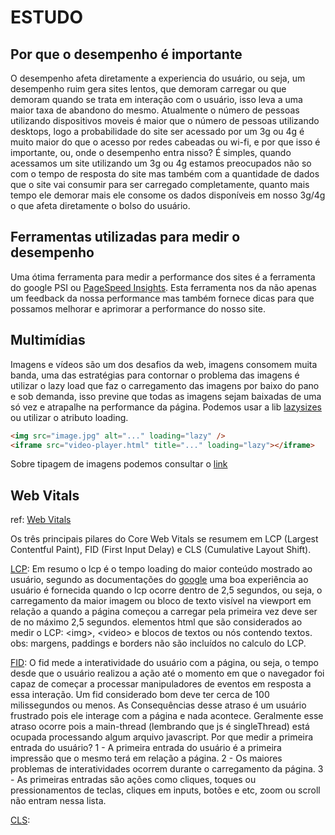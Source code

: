 # ESTUDO

## Por que o desempenho é importante

O desempenho afeta diretamente a experiencia do usuário, ou seja, um desempenho ruim gera sites lentos, que demoram carregar ou que demoram quando se trata em interação com o usuário, isso leva a uma maior taxa de abandono do mesmo.
Atualmente o número de pessoas utilizando dispositivos moveis é maior que o número de pessoas utilizando desktops, logo a probabilidade do site ser acessado por um 3g ou 4g é muito maior do que o acesso por redes cabeadas ou wi-fi, e por que isso é importante, ou, onde o desempenho entra nisso? É simples, quando acessamos um site utilizando um 3g ou 4g estamos preocupados não so com o tempo de resposta do site mas também com a quantidade de dados que o site vai consumir para ser carregado completamente, quanto mais tempo ele demorar mais ele consome os dados disponíveis em nosso 3g/4g o que afeta diretamente o bolso do usuário.

## Ferramentas utilizadas para medir o desempenho

Uma ótima ferramenta para medir a performance dos sites é a ferramenta do google PSI ou [PageSpeed Insights](https://developers.google.com/speed/pagespeed/insights/).
Esta ferramenta nos da não apenas um feedback da nossa performance mas também fornece dicas para que possamos melhorar e aprimorar a performance do nosso site.

## Multimídias

Imagens e vídeos são um dos desafios da web, imagens consomem muita banda, uma das estratégias para contornar o problema das imagens é utilizar o lazy load que faz o carregamento das imagens por baixo do pano e sob demanda, isso previne que todas as imagens sejam baixadas de uma só vez e atrapalhe na performance da página.
Podemos usar a lib [lazysizes](https://github.com/aFarkas/lazysizes) ou utilizar o atributo loading.

```html
<img src="image.jpg" alt="..." loading="lazy" />
<iframe src="video-player.html" title="..." loading="lazy"></iframe>
```

Sobre tipagem de imagens podemos consultar o [link](https://developer.mozilla.org/en-US/docs/Learn/Performance/Multimedia#loading_strategy)

## Web Vitals

ref: [Web Vitals](https://web.dev/learn-web-vitals/)

Os três principais pilares do Core Web Vitals se resumem em LCP (Largest Contentful Paint), FID (First Input Delay) e CLS (Cumulative Layout Shift).

[LCP](https://web.dev/lcp/): Em resumo o lcp é o tempo loading do maior conteúdo mostrado ao usuário, segundo as documentações do [google](https://developers.google.com/) uma boa experiência ao usuário é fornecida quando o lcp ocorre dentro de 2,5 segundos, ou seja, o carregamento da maior imagem ou bloco de texto visível na viewport em relação a quando a página começou a carregar pela primeira vez deve ser de no máximo 2,5 segundos.
elementos html que são considerados ao medir o LCP: \<img>, \<video> e blocos de textos ou nós contendo textos.
obs: margens, paddings e borders não são incluídos no calculo do LCP.

[FID](https://web.dev/fid/): O fid mede a interatividade do usuário com a página, ou seja, o tempo desde que o usuário realizou a ação até o momento em que o navegador foi capaz de começar a processar manipuladores de eventos em resposta a essa interação.
Um fid considerado bom deve ter cerca de 100 milissegundos ou menos.
As Consequências desse atraso é um usuário frustrado pois ele interage com a página e nada acontece. Geralmente esse atraso ocorre pois a main-thread (lembrando que js é singleThread) está ocupada processando algum arquivo javascript.
Por que medir a primeira entrada do usuário?
1 - A primeira entrada do usuário é a primeira impressão que o mesmo terá em relação a página.
2 - Os maiores problemas de interatividades ocorrem durante o carregamento da página.
3 - As primeiras entradas são ações como cliques, toques ou pressionamentos de teclas, cliques em inputs, botões e etc, zoom ou scroll não entram nessa lista.

[CLS](https://web.dev/cls/):
